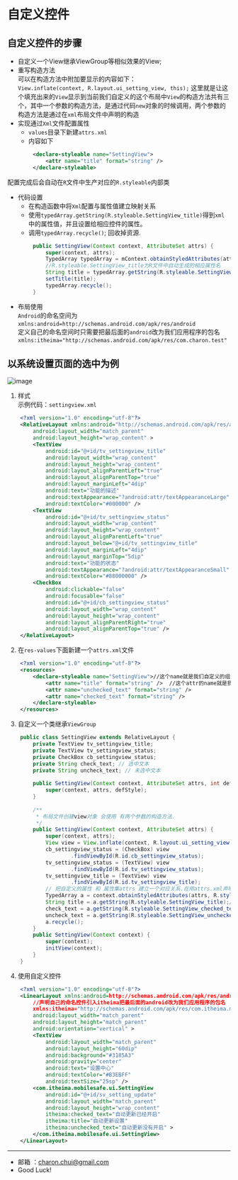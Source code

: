 自定义控件
===

自定义控件的步骤
---

- 自定义一个View继承ViewGroup等相似效果的View;  
- 重写构造方法   
可以在构造方法中附加要显示的内容如下：     
`View.inflate(context, R.layout.ui_setting_view, this);`
这里就是让这个填充出来的`View`显示到当前我们自定义的这个布局中`View`的构造方法共有三个，其中一个参数的构造方法，是通过代码`new`对象的时候调用，两个参数的构造方法是通过在`xml`布局文件中声明的构造     
- 实现通过`Xml`文件配置属性
    - `values`目录下新建`attrs.xml`
    - 内容如下
```xml
        <declare-styleable name="SettingView">
            <attr name="title" format="string" />
        </declare-styleable>
```
配置完成后会自动在`R`文件中生产对应的`R.styleable`内部类
- 代码设置
    - 在构造函数中将`Xml`配置与属性值建立映射关系
    - 使用`typedArray.getString(R.styleable.SettingView_title)`得到`xml`中的属性值，并且设置给相应控件的属性。
    - 调用`typedArray.recycle()`; 回收掉资源.
```java
        public SettingView(Context context, AttributeSet attrs) {
        	super(context, attrs);
        	TypedArray typedArray = mContext.obtainStyledAttributes(attrs, R.styleable.SettingView);
        	//R.styleable.SettingView_title为R文件中自动生成的相应属性名
        	String title = typedArray.getString(R.styleable.SettingView_title);
            setTitle(title);
        	typedArray.recycle();
        }
```
- 布局使用  
    `Android`的命名空间为`xmlns:android=http://schemas.android.com/apk/res/android`   
定义自己的命名空间时只需要把最后面的`android`改为我们应用程序的包名
`xmlns:itheima="http://schemas.android.com/apk/res/com.charon.test"`

以系统设置页面的选中为例
---

![image](https://github.com/CharonChui/AndroidNote/blob/master/Pic/custom_widget.jpg?raw=true)
 
1. 样式   
示例代码：`settingview.xml`
```xml
    <?xml version="1.0" encoding="utf-8"?>
    <RelativeLayout xmlns:android="http://schemas.android.com/apk/res/android"
        android:layout_width="match_parent"
        android:layout_height="wrap_content" >
        <TextView
            android:id="@+id/tv_settingview_title"
            android:layout_width="wrap_content"
            android:layout_height="wrap_content"
            android:layout_alignParentLeft="true"
            android:layout_alignParentTop="true"
            android:layout_marginLeft="4dip"
            android:text="功能的描述"
            android:textAppearance="?android:attr/textAppearanceLarge"
            android:textColor="#000000" />
        <TextView
            android:id="@+id/tv_settingview_status"
            android:layout_width="wrap_content"
            android:layout_height="wrap_content"
            android:layout_alignParentLeft="true"
            android:layout_below="@+id/tv_settingview_title"
            android:layout_marginLeft="4dip"
            android:layout_marginTop="5dip"
            android:text="功能的状态"
            android:textAppearance="?android:attr/textAppearanceSmall"
            android:textColor="#88000000" />
        <CheckBox
            android:clickable="false"
            android:focusable="false"
            android:id="@+id/cb_settingview_status"
            android:layout_width="wrap_content"
            android:layout_height="wrap_content"
            android:layout_alignParentRight="true"
            android:layout_alignParentTop="true" />
    </RelativeLayout>
```
2. 在`res-values`下面新建一个`attrs.xml`文件
```xml
    <?xml version="1.0" encoding="utf-8"?>
    <resources>
        <declare-styleable name="SettingView">//这个name就是我们自定义的组合控件的名字
            <attr name="title" format="string" />  //这个attr的name就是我们要在xml文件中直接使用的属性format是指这个属性的值是什么类型的
            <attr name="unchecked_text" format="string" />
            <attr name="checked_text" format="string" />
        </declare-styleable>
    </resources>
```
3. 自定义一个类继承`ViewGroup`
```java
    public class SettingView extends RelativeLayout {
        private TextView tv_settingview_title;
        private TextView tv_settingview_status;
        private CheckBox cb_settingview_status;
        private String check_text; // 选中文本
        private String uncheck_text; // 未选中文本
    
        public SettingView(Context context, AttributeSet attrs, int defStyle) {
            super(context, attrs, defStyle);
        }
    
        /**
         * 布局文件创建view对象 会使用 有两个参数的构造方法.
         */
        public SettingView(Context context, AttributeSet attrs) {
            super(context, attrs);
            View view = View.inflate(context, R.layout.ui_setting_view, this);//inflate之后直接指定了父元素就是this，所以这句代码一执行就会在Relativelayout中显示出来这个样式
            cb_settingview_status = (CheckBox) view
                    .findViewById(R.id.cb_settingview_status);
            tv_settingview_status = (TextView) view
                    .findViewById(R.id.tv_settingview_status);
            tv_settingview_title = (TextView) view
                    .findViewById(R.id.tv_settingview_title);
            // 把自定义的属性 和 属性集attrs 建立一个对应关系.在用attrs.xml声明了之后会在R文件中生成一个R.styleable.SettingView这是一个int型的数组，数组中是我们在attrs中声明的三个attr属性
            TypedArray a = context.obtainStyledAttributes(attrs, R.styleable.SettingView);
            String title = a.getString(R.styleable.SettingView_title);//这个R.styleable.SettingView_title就是我们在attrs中定义的title
            check_text = a.getString(R.styleable.SettingView_checked_text);
            uncheck_text = a.getString(R.styleable.SettingView_unchecked_text);
            a.recycle();
        }
        public SettingView(Context context) {
            super(context);
            initView(context);
        }
    }
```
4. 使用自定义控件    
```xml
    <?xml version="1.0" encoding="utf-8"?>
    <LinearLayout xmlns:android=http://schemas.android.com/apk/res/android
        //声明自己的命名控件引入itheima把最后面的android改为我们应用程序的包名
        xmlns:itheima="http://schemas.android.com/apk/res/com.itheima.mobilesafe"
        android:layout_width="match_parent"
        android:layout_height="match_parent"
        android:orientation="vertical" >
        <TextView
            android:layout_width="match_parent"
            android:layout_height="60dip"
            android:background="#3185A3"
            android:gravity="center"
            android:text="设置中心"
            android:textColor="#B3EBFF"
            android:textSize="25sp" />
        <com.itheima.mobilesafe.ui.SettingView
            android:id="@+id/sv_setting_update"
            android:layout_width="match_parent"
            android:layout_height="wrap_content"
            itheima:checked_text="自动更新已经开启"
            itheima:title="自动更新设置"
            itheima:unchecked_text="自动更新没有开启" >
        </com.itheima.mobilesafe.ui.SettingView>
    </LinearLayout>
```

------------------------------------------

- 邮箱 ：charon.chui@gmail.com  
- Good Luck! 